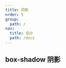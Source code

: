 ```yaml
---
title: 阴影
order: 5
group:
  path: /
nav:
  title: 设计
  path: /docs
---
```


## box-shadow 阴影

<code src="./box-shadow/index.tsx" />
